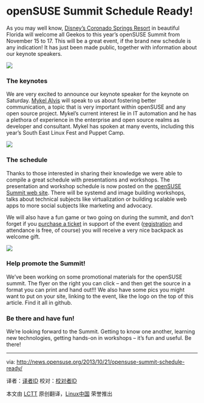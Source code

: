openSUSE Summit Schedule Ready!
================================================================================
As you may well know, [Disney’s Coronado Springs Resort][1] in beautiful Florida will welcome all Geekos to this year’s openSUSE Summit from November 15 to 17. This will be a great event, if the brand new schedule is any indication! It has just been made public, together with information about our keynote speakers.

![](http://news.opensuse.org/wp-content/uploads/2013/09/LogoSunIdeaPeach.png)

### The keynotes ###

We are very excited to announce our keynote speaker for the keynote on Saturday. [Mykel Alvis][2] will speak to us about fostering better communication, a topic that is very important within openSUSE and any open source project. Mykel’s current interest lie in IT automation and he has a plethora of experience in the enterprise and open source realms as developer and consultant. Mykel has spoken at many events, including this year’s South East Linux Fest and Puppet Camp.

[![](http://news.opensuse.org/wp-content/uploads/2013/07/ossum13.png)][3]

### The schedule ###

Thanks to those interested in sharing their knowledge we were able to compile a great schedule with presentations and workshops. The presentation and workshop schedule is now posted on the [openSUSE Summit web site][4]. There will be systemd and image building workshops, talks about technical subjects like virtualization or building scalable web apps to more social subjects like marketing and advocacy.

We will also have a fun game or two going on during the summit, and don’t forget if you [purchase a ticket][5] in support of the event ([registration][6] and attendance is free, of course) you will receive a very nice backpack as welcome gift.

[![](http://news.opensuse.org/wp-content/uploads/2013/10/FlyerBig.png)][7]

### Help promote the Summit! ###

We’ve been working on some promotional materials for the openSUSE summit. The flyer on the right you can click – and then get the source in a format you can print and hand out!!! We also have some pics you might want to put on your site, linking to the event, like the logo on the top of this article. Find it all in github.

### Be there and have fun! ###

We’re looking forward to the Summit. Getting to know one another, learning new technologies, getting hands-on in workshops – it’s fun and useful. Be there!

--------------------------------------------------------------------------------

via: http://news.opensuse.org/2013/10/21/opensuse-summit-schedule-ready/

译者：[译者ID](https://github.com/译者ID) 校对：[校对者ID](https://github.com/校对者ID)

本文由 [LCTT](https://github.com/LCTT/TranslateProject) 原创翻译，[Linux中国](http://linux.cn/) 荣誉推出

[1]:http://summit.opensuse.org/#location
[2]:https://plus.google.com/117207740852943355900/posts
[3]:http://summit.opensuse.org/
[4]:http://summit.opensuse.org/#program
[5]:https://buy.suse.com/store/suse/en_US/buy/productID.264835100
[6]:https://conference.opensuse.org/osem/conference/summit13/register
[7]:https://github.com/openSUSE/artwork/tree/master/Marketing%20Materials/Events/openSUSE%20Summit/Summit%202013/Flyers